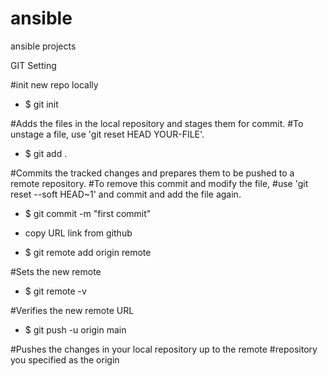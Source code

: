 # ansible
ansible projects



GIT Setting

#init new repo locally

- $ git init

#Adds the files in the local repository and stages them for commit.
#To unstage a file, use 'git reset HEAD YOUR-FILE'.

- $ git add .

#Commits the tracked changes and prepares them to be pushed to a remote repository. 
#To remove this commit and modify the file, 
#use 'git reset --soft HEAD~1' and commit and add the file again.

- $ git commit -m "first commit"

- copy URL link from github

- $ git remote add origin remote <URL link>
  
#Sets the new remote

- $ git remote -v 

#Verifies the new remote URL

- $ git push -u origin main

#Pushes the changes in your local repository up to the remote 
#repository you specified as the origin




